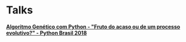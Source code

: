 # Talks
#### [Algoritmo Genético com Python - "Fruto do acaso ou de um processo evolutivo?" - Python Brasil 2018](https://github.com/anapauladsmendes/talks/tree/master/python-brasil-2018)

